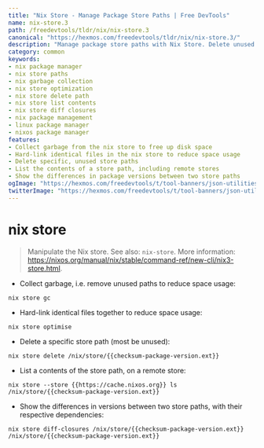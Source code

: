 ```yaml
---
title: "Nix Store - Manage Package Store Paths | Free DevTools"
name: nix-store.3
path: /freedevtools/tldr/nix/nix-store.3
canonical: "https://hexmos.com/freedevtools/tldr/nix/nix-store.3/"
description: "Manage package store paths with Nix Store. Delete unused paths, optimize store, and compare versions. Free online tool, no registration required."
category: common
keywords:
- nix package manager
- nix store paths
- nix garbage collection
- nix store optimization
- nix store delete path
- nix store list contents
- nix store diff closures
- nix package management
- linux package manager
- nixos package manager
features:
- Collect garbage from the nix store to free up disk space
- Hard-link identical files in the nix store to reduce space usage
- Delete specific, unused store paths
- List the contents of a store path, including remote stores
- Show the differences in package versions between two store paths
ogImage: "https://hexmos.com/freedevtools/t/tool-banners/json-utilities-banner.png"
twitterImage: "https://hexmos.com/freedevtools/t/tool-banners/json-utilities-banner.png"
---
```


# nix store

> Manipulate the Nix store.
> See also: `nix-store`.
> More information: <https://nixos.org/manual/nix/stable/command-ref/new-cli/nix3-store.html>.

- Collect garbage, i.e. remove unused paths to reduce space usage:

`nix store gc`

- Hard-link identical files together to reduce space usage:

`nix store optimise`

- Delete a specific store path (most be unused):

`nix store delete /nix/store/{{checksum-package-version.ext}}`

- List a contents of the store path, on a remote store:

`nix store --store {{https://cache.nixos.org}} ls /nix/store/{{checksum-package-version.ext}}`

- Show the differences in versions between two store paths, with their respective dependencies:

`nix store diff-closures /nix/store/{{checksum-package-version.ext}} /nix/store/{{checksum-package-version.ext}}`
